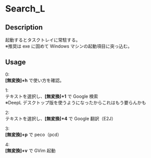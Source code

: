 # Search_L 

## Description  
起動するとタスクトレイに常駐する。  
※推奨は exe に固めて Windows マシンの起動項目に突っ込む。  

## Usage  
0:  
**[無変換]+h** で使い方を確認。  

1:  
テキストを選択し、**[無変換]+1** で Google 検索  
※DeepL デスクトップ版を使うようになったからこれはもう要らんかも  

2:  
テキストを選択し、**[無変換]+4** で Google 翻訳（E2J）  

3:  
**[無変換]+p** で peco（pcd）  

4:  
**[無変換]+v** で GVim 起動  
